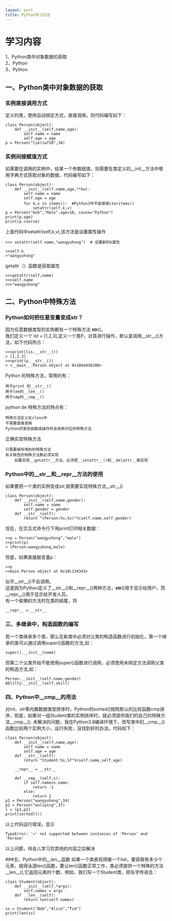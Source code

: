 ```yaml
---
layout: post
title: Python学习日志
---
```

# 学习内容
1、Python类中对象数据的获取<br>
2、Python<br>
3、Python<br>

## 一、Python类中对象数据的获取
### 实例直接调用方式
定义的类，使用自动绑定方式，直接调用，则代码编写如下：

	class Person(object):
		def __init__(self,name,age):
			self.name = name
			self.age = age
	p = Person("lieriw710",34)

### 实例间接赋值方式
如需要在调用的实例中，给某一个参数赋值，则需要在类定义的__init__方法中使用字典方式获取对象的数据，代码编写如下：

	class Person(object):
		def __init__(self.name,age,**kw):
			self.name = name
			self.age = age
			for k,v in items():  #Python3中不能使用iteritems()
				setattr(self.k,v)
	p = Person("bob","Male",age=18, couse="Python")
	print(p.age)
	print(p.course)

上面代码中setattr(self,k,v),该方法是设置属性操作 <br>
	
	>>> setattr(self.name,"wangyuhong")  # 设置新的k属性
	
	>>self.k
	>"wangyuhong"
getattr（）函数是获取属性<br>
	
	>>>getattr(self,name)
	>>>self.name
	>>>"wangyuhong"

## 二、Python中特殊方法
### Python如何把任意变量变成str？
因为任意数据类型的实例都有一个特殊方法   __str__()，<br>
我们定义一个 lst = [1,2,3],定义一个类P。对其进行操作，默认是调用__str__()方法，如下代码所示：

	>>>print(lis.__str__())
	> [1,2,3]
	>>>print(p.__str__())
	> <__main__.Person object at 0x10da938200>
Python 的特殊方法，常用的有：

	用于print 的__str__()
	用于len的__len__()
	用于cmp的__cmp__()
python de 特殊方法的特点有：
	
	特殊方法定义在class中
	不需要直接调用
	Python的某些函数或操作符会调用对应的特殊方法

正确实现特殊方法
	
	只需要编写用到的特殊方法
	有关联性的特殊方法都必须实现
		如要实现__getattr__方法，必须把__setattr__()和__delattr__都实现

### Python中的__str__和__repr__方法的使用
如果要把一个类的实例变成str,就需要实现特殊方法__str__()
	
	class Person(object):
		def __init__(self,name,gender):
			self.name = name
			self.gender = gender
		def __str__(self):
			return "(Person:%s,%s)"%(self.name,self.gender)
现在，在交互式命令行下用print打印相关数据：
	
	>>p = Person("wangyuhong","male")
	>>print(p)
	> (Person:wangyuhong,male)
但是，如果直接敲变量p：

	>>p
	><main.Person object at 0x10c134343>
似乎__str__()不会调用。<br/>
这是因为Python定义了__str__()和__repr__()两种方法，__str__()用于显示给用户，而__repr__()用于显示给开发人员。<br>
有一个偷懒的方法时在类的结尾，将

	__repr__ = __str__
### 三、多继承中，构造函数的编写
若一个类继承多个类，那么在新类中必须对父类的构造函数进行初始化，第一个继承的类可以通过调用super()函数的方法,如：

	super().__init__(name)
但第二个父类开始不能使用super()函数进行调用，必须使用未绑定方法调用父类的构造方法,如：

	Person.__init__(self.name,gender)
	Ablilty.__init__(self,skill)
### 四、Python中__cmp__的用法
对int、str等内置数据类型排序时，Python的sorted()按照默认的比较函数cmp排序，但是，如果对一组Student类的实例排序时，就必须提供我们的自己的特殊方法__cmp__().
未解决的问题，我在Python3.8编译环境下，改写类中的__cmp__()函数比较两个实例大小，运行失败，没找到好的办法。代码如下：

	class Person(object):
		def __init__(self,name,age):
			self.name = name
			self.age = age
		def __str__(self):
			return "Student:%s,%f"%(self.name,self.age)

		__repr__ = __str__

		def __cmp__(self,s):
			if self.name>s.name:
				return -1
			else:
				return 1
	p1 = Person("wangyuhong",34)
	p2 = Person("wuliping",37)
	l = [p1,p2]
	print(sorted(l))
以上代码运行错误，显示

	TypeError: '<' not supported between instances of 'Person' and 'Person'
以上问题，待会儿学习完其他的内容之后解决

###五、Python中的__len__函数
如果一个类表现得像一个list，要获取有多少个元素，就得泳道len()函数，要让len()函数正常工作，类必须提供一个特殊的方法__len__(),它返回元素的个数，例如，我们写一个Student类，把名字传进去：

	class Student(object):
		def __init__(self,*args):
			self.names = args
		def __len__(self):
			return len(self.names)

	ss = Student("Bob","Alice","Tim")
	print(len(ss)


 


			
